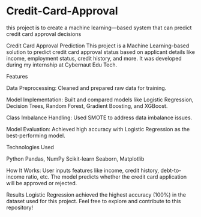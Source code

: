 # Credit-Card-Approval
this project is to create a machine learning—based system that can predict credit card approval decisions

Credit Card Approval Prediction
This project is a Machine Learning-based solution to predict credit card approval status based on applicant details like income, employment status, credit history, and more. It was developed during my internship at Cybernaut Edu Tech.

Features

Data Preprocessing: Cleaned and prepared raw data for training.

Model Implementation: Built and compared models like Logistic Regression, Decision Trees, Random Forest, Gradient Boosting, and XGBoost.

Class Imbalance Handling: Used SMOTE to address data imbalance issues.

Model Evaluation: Achieved high accuracy with Logistic Regression as the best-performing model.

Technologies Used

Python
Pandas, NumPy
Scikit-learn
Seaborn, Matplotlib

How It Works:
User inputs features like income, credit history, debt-to-income ratio, etc.
The model predicts whether the credit card application will be approved or rejected.

Results
Logistic Regression achieved the highest accuracy (100%) in the dataset used for this project.
Feel free to explore and contribute to this repository!
